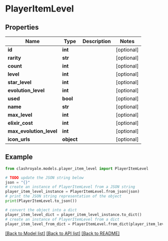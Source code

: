# PlayerItemLevel


## Properties

Name | Type | Description | Notes
------------ | ------------- | ------------- | -------------
**id** | **int** |  | [optional] 
**rarity** | **str** |  | [optional] 
**count** | **int** |  | [optional] 
**level** | **int** |  | [optional] 
**star_level** | **int** |  | [optional] 
**evolution_level** | **int** |  | [optional] 
**used** | **bool** |  | [optional] 
**name** | **str** |  | [optional] 
**max_level** | **int** |  | [optional] 
**elixir_cost** | **int** |  | [optional] 
**max_evolution_level** | **int** |  | [optional] 
**icon_urls** | **object** |  | [optional] 

## Example

```python
from clashroyale.models.player_item_level import PlayerItemLevel

# TODO update the JSON string below
json = "{}"
# create an instance of PlayerItemLevel from a JSON string
player_item_level_instance = PlayerItemLevel.from_json(json)
# print the JSON string representation of the object
print(PlayerItemLevel.to_json())

# convert the object into a dict
player_item_level_dict = player_item_level_instance.to_dict()
# create an instance of PlayerItemLevel from a dict
player_item_level_from_dict = PlayerItemLevel.from_dict(player_item_level_dict)
```
[[Back to Model list]](../README.md#documentation-for-models) [[Back to API list]](../README.md#documentation-for-api-endpoints) [[Back to README]](../README.md)


